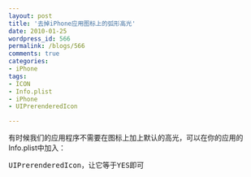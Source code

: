 ```yaml
---
layout: post
title: '去掉iPhone应用图标上的弧形高光'
date: 2010-01-25
wordpress_id: 566
permalink: /blogs/566
comments: true
categories:
- iPhone
tags:
- ICON
- Info.plist
- iPhone
- UIPrerenderedIcon

---
```

有时候我们的应用程序不需要在图标上加上默认的高光，可以在你的应用的Info.plist中加入：
<pre class="prettyprint linenums">
UIPrerenderedIcon，让它等于YES即可
</pre>
